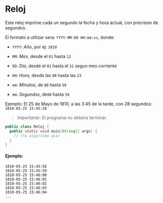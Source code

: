 Reloj
======

Este reloj imprime cada un segundo la fecha y hora actual, con precision de segundos.

El formato a utilizar sera: `YYYY-MM-DD HH:mm:ss`, donde:

- `YYYY`: *Año*, por ej: `1810`

- `MM`: *Mes*, desde el `01` hasta `12`

- `DD`: *Dia*, desde el `01` hasta el `31` segun mes corriente

- `HH`: *Hora*, desde las `00` hasta las `23`

- `mm`: *Minutos*, de `00` hasta `59`

- `mm`: *Segundos*, de`00` hasta `59`

Ejemplo: El 25 de Mayo de 1810, a las 3:45 de la tarde, con 28 segundos: `1810-05-25 15:45:28`

> *Importante*: El programa no debera terminar.

```java
public class Reloj {
  public static void main(String[] args) {
    // (tu algoritmo aca)
  }
}
```


#### Ejemplo:

```
1810-05-25 15:45:58
1810-05-25 15:45:59
1810-05-25 15:46:00
1810-05-25 15:46:01
1810-05-25 15:46:02
1810-05-25 15:46:03
1810-05-25 15:46:04
...

```
